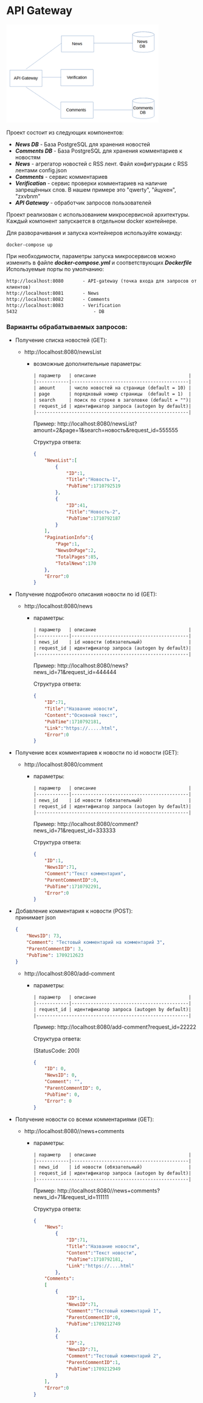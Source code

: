# API Gateway

[<img src="API_Gateway.PNG" width="400"/>](API_Gateway.PNG)

Проект состоит из следующих компонентов:

+ ***News DB*** - База PostgreSQL для хранения новостей
+ ***Comments DB*** - База PostgreSQL для хранения комментариев к новостям
+ ***News*** - агрегатор новостей с RSS лент. Файл конфигурации с RSS лентами config.json
+ ***Comments*** - сервис комментариев
+ ***Verification*** - сервис проверки комментариев на наличие запрещённых слов. В нашем примере это "qwerty", "йцукен", "zxvbnm"
+ ***API Gateway*** - обработчик запросов пользователей

Проект реализован с использованием микросервисной архитектуры. Каждый компонент запускается в отдельном docker контейнере.

Для разворачивания и запуска контейнеров используйте команду:
```
docker-compose up
```
При необходимости, параметры запуска микросервисов можно изменить в файле ***docker-compose.yml*** и соответствующих ***Dockerfile***\
Используемые порты по умолчанию:
```
http://localhost:8080		- API-gateway (точка входа для запросов от клиентов)
http://localhost:8081		- News
http://localhost:8082		- Comments
http://localhost:8083		- Verification
5432                            - DB
```

### Варианты обрабатываемых запросов:

+ Получение списка новостей (GET):
    - http://localhost:8080/newsList

        - возможные дополнительные параметры:
            ```
            | параметр   | описание                                  |
            |------------|-------------------------------------------|
            | amount     | число новостей на странице (default = 10) |
            | page       | порядковый номер страницы  (default = 1)  |
            | search     | поиск по строке в заголовке (default = "")|
            | request_id | идентификатор запроса (autogen by default)|
            |--------------------------------------------------------|
            ```
            Пример: http://localhost:8080/newsList?amount=2&page=1&search=новость&request_id=555555

            Структура ответа:
            ```json   	
            {
                "NewsList":[
                    {
                        "ID":1,
                        "Title":"Новость-1",
                        "PubTime":1710792519
                    },
                    {
                        "ID":41,
                        "Title":"Новость-2",
                        "PubTime":1710792187
                    }
                ],
                "PaginationInfo":{
                    "Page":1,
                    "NewsOnPage":2,
                    "TotalPages":85,
                    "TotalNews":170
                },
                "Error":0
            }
            ```

+ Получение подробного описания новости по id (GET):
    - http://localhost:8080/news

        - параметры:
            ```
            | параметр   | описание                                  |
            |------------|-------------------------------------------|
            | news_id    | id новости (обязательный)                 |
            | request_id | идентификатор запроса (autogen by default)|
            |--------------------------------------------------------|
             ```
             Пример: http://localhost:8080/news?news_id=71&request_id=444444

             Структура ответа:
            ```json   	
            {
                "ID":71,
                "Title":"Название новости",
                "Content":"Основной текст",
                "PubTime":1710792181,
                "Link":"https://.....html",
                "Error":0
            }
            ```
+ Получение всех комментариев к новости по id новости (GET):

    - http://localhost:8080/comment

        - параметры:
            ```
            | параметр   | описание                                  |
            |------------|-------------------------------------------|
            | news_id    | id новости (обязательный)                 |
            | request_id | идентификатор запроса (autogen by default)|
            |--------------------------------------------------------|
             ```
             Пример: http://localhost:8080/comment?news_id=71&request_id=333333

             Структура ответа:
            ```json   	
            {
                "ID":1,
                "NewsID":71,
                "Comment":"Текст комментария",
                "ParentCommentID":0,
                "PubTime":1710792291,
                "Error":0
            }
            ```
+ Добавление комментария к новости (POST):\
  принимает json
    ```json   	
    {
        "NewsID": 73,
        "Comment": "Тестовый комментарий на комментарий 3",
        "ParentCommentID": 3,
        "PubTime": 1709212623
    }
    ```
    - http://localhost:8080/add-comment

        - параметры:
            ```
            | параметр   | описание                                  |
            |------------|-------------------------------------------|
            | request_id | идентификатор запроса (autogen by default)|
            |--------------------------------------------------------|
             ```
             Пример: http://localhost:8080/add-comment?request_id=22222

             Структура ответа:

            (StatusCode: 200)

            ```json
            {
                "ID": 0,
                "NewsID": 0,
                "Comment": "",
                "ParentCommentID": 0,
                "PubTime": 0,
                "Error": 0
            }
            ```
+ Получение новости со всеми комментариями (GET):
    - http://localhost:8080//news+comments
        - параметры:
            ```
            | параметр   | описание                                  |
            |------------|-------------------------------------------|
            | news_id    | id новости (обязательный)                 |
            | request_id | идентификатор запроса (autogen by default)|
            |--------------------------------------------------------|
             ```
             Пример: http://localhost:8080//news+comments?news_id=71&request_id=111111

             Структура ответа:
            ```json   	
            {
                "News":
                    {
                        "ID":71,
                        "Title":"Название новости",
                        "Content":"Текст новости",
                        "PubTime":1710792181,
                        "Link":"https://....html"
                    },
                "Comments":
                [
                    {
                        "ID":1,
                        "NewsID":71,
                        "Comment":"Тестовый комментарий 1",
                        "ParentCommentID":0,
                        "PubTime":1709212749
                    },
                    {
                        "ID":2,
                        "NewsID":71,
                        "Comment":"Тестовый комментарий 2",
                        "ParentCommentID":1,
                        "PubTime":1709212949
                    }
                ],
                "Error":0
            }

            ```
